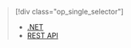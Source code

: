 > [!div class="op_single_selector"]
>- [.NET](../articles/media-services/media-services-dotnet-how-to-use.md)
>- [REST API](../articles/media-services/media-services-rest-how-to-use.md)
